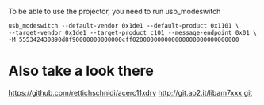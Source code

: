 To be able to use the projector, you need to run usb\_modeswitch

	usb_modeswitch --default-vendor 0x1de1 --default-product 0x1101 \
	--target-vendor 0x1de1 --target-product c101 --message-endpoint 0x01 \
	-M 555342430890d8f90000000000000cff020000000000000000000000000000

Also take a look there
======================

https://github.com/rettichschnidi/acerc11xdrv
http://git.ao2.it/libam7xxx.git


